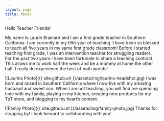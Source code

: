 ```yaml
---
layout: page
title: About
---
```

Hello Teacher Friends! 

My name is Laurin Brainard and I am a first grade teacher in Southern California. I am currently in my fifth year of teaching. I have been so blessed to teach all five years in my same first grade classroom! Before I started teaching first grade, I was an intervention teacher for struggling readers. For the past two years I have been fortunate to share a teaching contract. This allows me to work half the week and be a mommy at home the other half. I really do experience the best of both worlds!

![Laurins Photo]({{ site.github.url }}/assets/img/laurins-headshot.jpg)
I was born and raised in Southern California where I now live with my amazing husband and sweet son. When I am not teaching, you will find me spending time with my family, playing in my kitchen, creating new products for my TpT store, and blogging to my heart’s content.  

![Family Photo]({{ site.github.url }}/assets/img/family-photo.jpg)
Thanks for stopping by! I look forward to collaborating with you!
